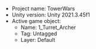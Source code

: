 <!-- UNITY CODE ASSIST INSTRUCTIONS START -->
- Project name: TowerWars
- Unity version: Unity 2021.3.45f1
- Active game object:
  - Name: 1_Turret_Archer
  - Tag: Untagged
  - Layer: Default
<!-- UNITY CODE ASSIST INSTRUCTIONS END -->